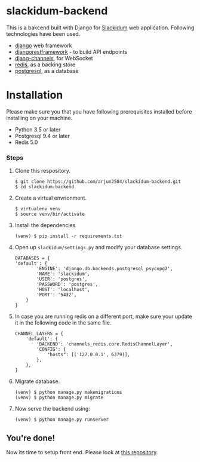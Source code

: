 # slackidum-backend

This is a bakcend built with Django for [Slackidum](https://github.com/arjun2504/slackidum) web application. Following technologies have been used.

- [django](https://www.djangoproject.com/) web framework
- [djangorestframework](https://www.django-rest-framework.org/) - to build API endpoints
- [djang-channels](https://github.com/django/channels), for WebSocket
- [redis](https://redis.io/), as a backing store
- [postgresql](https://www.postgresql.org/), as a database

# Installation
Please make sure you that you have following prerequisites installed before installing on your machine.
- Python 3.5 or later
- Postgresql 9.4 or later
- Redis 5.0

### Steps

1. Clone this respository.
    ```
    $ git clone https://github.com/arjun2504/slackidum-backend.git
    $ cd slackidum-backend
    ```
2. Create a virtual envrionment.
    ```
    $ virtualenv venv
    $ source venv/bin/activate
    ```
3. Install the dependencies
    ```
    (venv) $ pip install -r requirements.txt
    ```
4. Open up `slackidum/settings.py` and modify your database settings.
    ```
    DATABASES = {
    'default': {
            'ENGINE': 'django.db.backends.postgresql_psycopg2',
            'NAME': 'slackidum',
            'USER': 'postgres',
            'PASSWORD': 'postgres',
            'HOST': 'localhost',
            'PORT': '5432',
        }
    }
    ```
5. In case you are running redis on a different port, make sure your update it in the following code in the same file.
    ```
    CHANNEL_LAYERS = {
        'default': {
            'BACKEND': 'channels_redis.core.RedisChannelLayer',
            'CONFIG': {
                "hosts": [('127.0.0.1', 6379)],
            },
        },
    }
    ```
6. Migrate database.
    ```
    (venv) $ python manage.py makemigrations
    (venv) $ python manage.py migrate
    ```
7. Now serve the backend using:
    ```
    (venv) $ python manage.py runserver
    ```

## You're done!

Now its time to setup front end. Please look at [this repository](https://github.com/arjun2504/slackidum).
